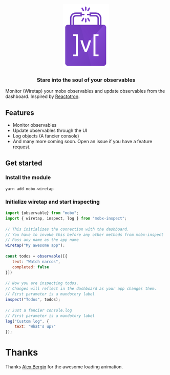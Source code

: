 <div align="center">
  <img src="./docs/wiretap.png" alt="Wiretap" height="200">
  <h3 align="center">Stare into the soul of your observables</h3>
</div>

Monitor (Wiretap) your mobx observables and update observables from the dashboard. Inspired by [Reactotron](https://github.com/infinitered/reactotron).

## Features
- Monitor observables
- Update observables through the UI
- Log objects (A fancier console)
- And many more coming soon. Open an issue if you have a feature request.

## Get started

### Install the module
```
yarn add mobx-wiretap
```

### Initialize wiretap and start inspecting
```javascript
import {observable} from "mobx";
import { wiretap, inspect, log } from "mobx-inspect";

// This initializes the connection with the dashboard.
// You have to invoke this before any other methods from mobx-inspect
// Pass any name as the app name
wiretap("My awesome app");

const todos = observable([{
   text: "Watch narcos",
   completed: false
}])

// Now you are inspecting todos.
// Changes will reflect in the dashboard as your app changes them.
// First parameter is a mandotory label
inspect("Todos", todos);

// Just a fancier console.log
// First parameter is a mandotory label
log("Custom log", {
    text: "What's up?" 
});
```


# Thanks
Thanks [Alex Bergin](https://codepen.io/abergin/pen/XpwRpE)  for the awesome loading animation.
